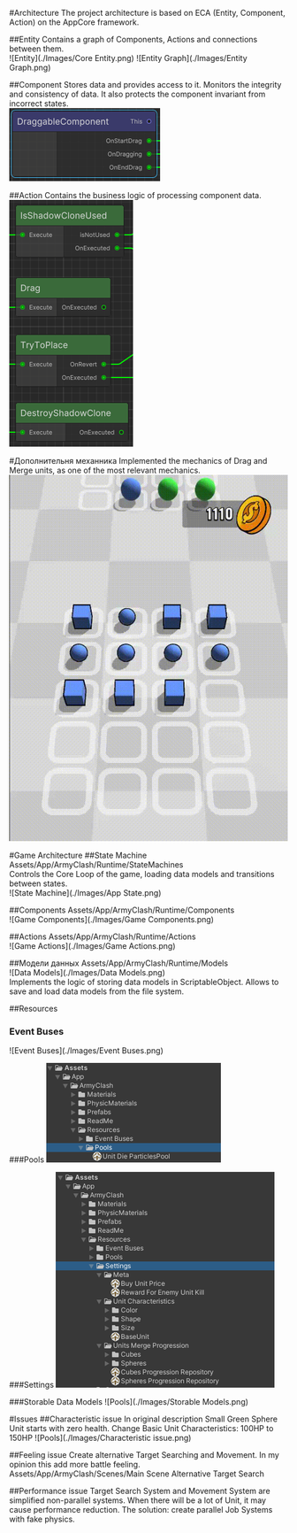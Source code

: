 #Architecture
The project architecture is based on ECA (Entity, Component, Action)
on the AppCore framework.

##Entity
Contains a graph of Components, Actions and connections between them.
<br>
![Entity](./Images/Core Entity.png)
![Entity Graph](./Images/Entity Graph.png)

##Component
Stores data and provides access to it.
Monitors the integrity and consistency of data.
It also protects the component invariant from incorrect states.
<br>
![Component](./Images/Component.png)

##Action
Contains the business logic of processing component data.
<br>
![Action](./Images/Action.png)

#Дополнительня механника
Implemented the mechanics of Drag and Merge units, as one of the most relevant mechanics.
<br>
![](./Images/Merge.gif)


#Game Architecture
##State Machine
Assets/App/ArmyClash/Runtime/StateMachines
<br>
Controls the Core Loop of the game,
loading data models and transitions between states.
<br>
![State Machine](./Images/App State.png)

##Components
Assets/App/ArmyClash/Runtime/Components
<br>
![Game Components](./Images/Game Components.png)

##Actions
Assets/App/ArmyClash/Runtime/Actions
<br>
![Game Actions](./Images/Game Actions.png)

##Модели данных
Assets/App/ArmyClash/Runtime/Models
<br>
![Data Models](./Images/Data Models.png)
<br>
Implements the logic of storing data models in ScriptableObject.
Allows to save and load data models from the file system.

##Resources
### Event Buses
![Event Buses](./Images/Event Buses.png)

###Pools
![Pools](./Images/Pools.png)

###Settings
![Pools](./Images/Settings.png)

###Storable Data Models
![Pools](./Images/Storable Models.png)

#Issues
##Characteristic issue
In original description Small Green Sphere Unit starts with zero health.
Change Basic Unit Characteristics: 100HP to 150HP
![Pools](./Images/Characteristic issue.png)

##Feeling issue
Create alternative Target Searching and Movement.
In my opinion this add more battle feeling.
<br>
Assets/App/ArmyClash/Scenes/Main Scene Alternative Target Search

##Performance issue
Target Search System and Movement System are simplified non-parallel systems.
When there will be a lot of Unit, it may cause performance reduction.
The solution: create parallel Job Systems with fake physics.